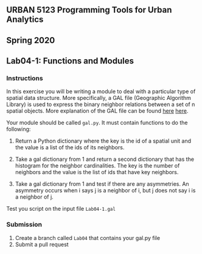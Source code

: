 ## URBAN 5123 Programming Tools for Urban Analytics
## Spring 2020
## Lab04-1: Functions and Modules

### Instructions

In this exercise you will be writing a module to deal with a particular type of spatial data structure. More specifically, a GAL file (Geographic Algorithm Library) is used to express the binary neighbor relations between a set of n spatial objects. More explanation of the GAL file can be found [here] [here].

Your module should be called `gal.py`. It must contain functions to do the following:

1. Return a Python dictionary where the key is the id of a spatial unit and the value is a list of the ids of its neighbors.

2. Take a gal dictionary from 1 and return a second dictionary that has the histogram for the neighbor cardinalities. The key is the number of neighbors and the value is the list of ids that have key neighbors.

3. Take a gal dictionary from 1 and test if there are any asymmetries. An asymmetry occurs when i says j is a neighbor of i, but j does not say i is a neighbor of j.


Test you script on the input file `Lab04-1.gal`

### Submission

1. Create a branch called `Lab04` that contains your gal.py file
2. Submit a pull request

[e06.gal]: e06.gal
[here]: https://geodacenter.github.io/workbook/4a_contig_weights/lab4a.html